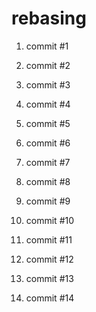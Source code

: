 # rebasing

1. commit #1
2. commit #2
3. commit #3

1. commit #4
2. commit #5
3. commit #6

1. commit #7
2. commit #8
3. commit #9

1. commit #10

1. commit #11

1. commit #12

1. commit #13

1. commit #14

